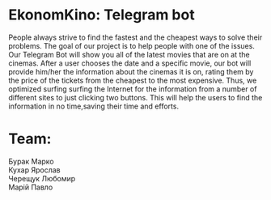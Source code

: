 # EkonomKino:  Telegram bot


People always strive to find the fastest and the cheapest ways to solve their problems. The goal of our project is to help people with one of the issues.
Our Telegram Bot will show you all of the latest movies that are on at the cinemas. After a user chooses the date and a specific movie, our bot will provide him/her the information about the cinemas it is on, rating them by the price of the tickets from the cheapest to the most expensive. Thus, we optimized surfing surfing the Internet for the information from a number of different sites to just clicking two buttons. This will help the users to find the information in no time,saving their time and efforts.


# Team:
  Бурак Марко<br />
  Кухар Ярослав<br />
  Черещук Любомир<br />
  Марій Павло

